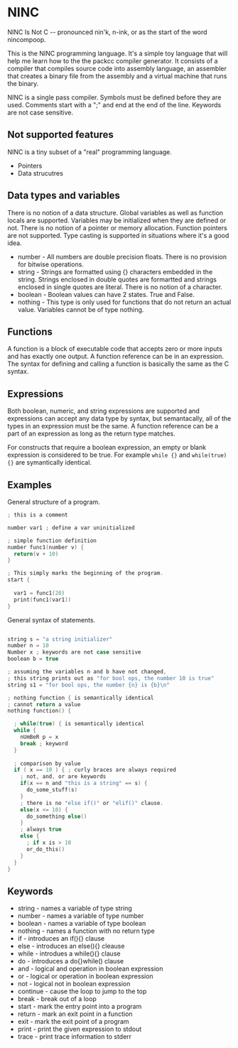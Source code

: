 # NINC
NINC Is Not C -- pronounced nin'k, n-ink, or as the start of the word nincompoop. 

This is the NINC programming language. It's a simple toy language that will help me learn how to the the packcc compiler generator. It consists of a compiler that compiles source code into assembly language, an assembler that creates a binary file from the assembly and a virtual machine that runs the binary. 

NINC is a single pass compiler. Symbols must be defined before they are used. Comments start with a ";" and end at the end of the line. Keywords are not case sensitive.

## Not supported features
NINC is a tiny subset of a "real" programming language.
- Pointers
- Data strucutres

## Data types and variables 
There is no notion of a data structure. Global variables as well as function locals are supported. Variables may be initialized when they are defined or not. There is no notion of a pointer or memory allocation. Function pointers are not supported. Type casting is supported in situations where it's a good idea.
- number - All numbers are double precision floats. There is no provision for bitwise operations.
- string - Strings are formatted using {} characters embedded in the string. Strings enclosed in double quotes are formartted and strings enclosed in single quotes are literal. There is no notion of a character. 
- boolean - Boolean values can have 2 states. True and False.
- nothing - This type is only used for functions that do not return an actual value. Variables cannot be of type nothing.

## Functions
A function is a block of executable code that accepts zero or more inputs and has exactly one output. A function reference can be in an expression. The syntax for defining and calling a function is basically the same as the C syntax.

## Expressions 
Both boolean, numeric, and string expressions are supported and expressions can accept any data type by syntax, but semantacally, all of the types in an expression must be the same. A function reference can be a part of an expression as long as the return type matches. 

For constructs that require a boolean expression, an empty or blank expression is considered to be true. For example ```while {}``` and ```while(true) {}``` are symantically identical. 

## Examples

General structure of a program.
```C
; this is a comment

number var1 ; define a var uninitialized

; simple function definition
number func1(number v) {
  return(v + 10)
}

; This simply marks the beginning of the program. 
start {
  
  var1 = func1(20)
  print(func1(var1))
}

```

General syntax of statements.

```C

string s = "a string initializer"
number n = 10
Number x ; keywords are not case sensitive
boolean b = true

; assuming the variables n and b have not changed,
; this string prints out as "for bool ops, the number 10 is true"
string s1 = "for bool ops, the number {n} is {b}\n"

; nothing function { is semantically identical
; cannot return a value 
nothing function() {

  ; while(true) { is semantically identical
  while {
    nUmBeR p = x
    break ; keyword
  }
  
  ; comparison by value
  if ( x == 10 ) { ; curly braces are always required
    ; not, and, or are keywords
    if(x == n and "this is a string" == s) {
      do_some_stuff(s)
    }
    ; there is no "else if()" or "elif()" clause. 
    else(x <= 10) {
      do_something else()
    }
    ; always true
    else {
      ; if x is > 10
      or_do_this()
    }
  }
}

```
## Keywords
- string - names a variable of type string
- number - names a variable of type number
- boolean - names a variable of type boolean
- nothing - names a function with no return type
- if - introduces an if(){} clause
- else - introduces an else(){} cleause
- while - introdues a while(){} clause
- do - introduces a do{}while() clause
- and - logical and operation in boolean expression
- or - logical or operation in boolean expression
- not - logical not in boolean expression
- continue - cause the loop to jump to the top
- break - break out of a loop
- start - mark the entry point into a program
- return - mark an exit point in a function
- exit - mark the exit point of a program
- print - print the given expression to stdout
- trace - print trace information to stderr
